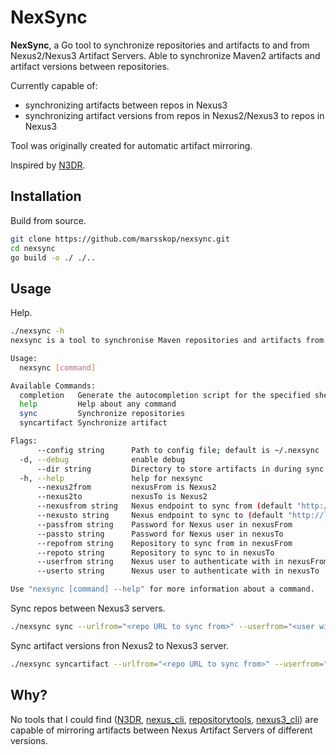 # NexSync

**NexSync**, a Go tool to synchronize repositories and artifacts to and from Nexus2/Nexus3 Artifact Servers. Able to synchronize Maven2 artifacts and artifact versions between repositories.

Currently capable of:

- synchronizing artifacts between repos in Nexus3
- synchronizing artifact versions from repos in Nexus2/Nexus3 to repos in Nexus3

Tool was originally created for automatic artifact mirroring.

Inspired by [N3DR](https://github.com/030/n3dr).

## Installation

Build from source.

```bash
git clone https://github.com/marsskop/nexsync.git
cd nexsync
go build -o ./ ./..
```

## Usage

Help.

```bash
./nexsync -h
nexsync is a tool to synchronise Maven repositories and artifacts from and to Nexus2/Nexus3

Usage:
  nexsync [command]

Available Commands:
  completion   Generate the autocompletion script for the specified shell
  help         Help about any command
  sync         Synchronize repositories
  syncartifact Synchronize artifact

Flags:
      --config string      Path to config file; default is ~/.nexsync
  -d, --debug              enable debug
      --dir string         Directory to store artifacts in during sync (default "/tmp")
  -h, --help               help for nexsync
      --nexus2from         nexusFrom is Nexus2
      --nexus2to           nexusTo is Nexus2
      --nexusfrom string   Nexus endpoint to sync from (default "http://localhost:8080")
      --nexusto string     Nexus endpoint to sync to (default "http://localhost:8080")
      --passfrom string    Password for Nexus user in nexusFrom
      --passto string      Password for Nexus user in nexusTo
      --repofrom string    Repository to sync from in nexusFrom
      --repoto string      Repository to sync to in nexusTo
      --userfrom string    Nexus user to authenticate with in nexusFrom
      --userto string      Nexus user to authenticate with in nexusTo

Use "nexsync [command] --help" for more information about a command.
```

Sync repos between Nexus3 servers.

```bash
./nexsync sync --urlfrom="<repo URL to sync from>" --userfrom="<user with download permissions>" --passfrom='<password for userFrom>' --repofrom="<repo to sync from>" --tmpdir="./tmp" --urlto="<repo URL to sync to>" --userto="<user with upload permissions>" --passto='<password for userTo>' --repoto="<repo to sync to>"
```

Sync artifact versions fron Nexus2 to Nexus3 server.

```bash
./nexsync syncartifact --urlfrom="<repo URL to sync from>" --userfrom="<user with download permissions>" --passfrom='<password for userFrom>' --repofrom="<repo to sync from>" --tmpdir="./tmp" --urlto="<repo URL to sync to>" --userto="<user with upload permissions>" --passto='<password for userTo>' --repoto="<repo to sync to>t" --artifact="<groupID>/<artifactID>" --fromnexus2
```

## Why?

No tools that I could find ([N3DR](https://github.com/030/n3dr), [nexus_cli](https://github.com/RiotGamesMinions/nexus_cli/), [repositorytools](https://github.com/packagemgmt/repositorytools/), [nexus3_cli](https://github.com/thiagofigueiro/nexus3-cli/)) are capable of mirroring artifacts between Nexus Artifact Servers of different versions.
